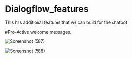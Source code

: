 # Dialogflow_features
This has additional features that we can build for the chatbot

#Pro-Active welcome messages.

![Screenshot (587)](https://github.com/user-attachments/assets/7f263196-d4c2-4990-997e-787790d3fde8)


![Screenshot (588)](https://github.com/user-attachments/assets/703aff1a-8373-4e45-aefe-88caf380d1d2)


